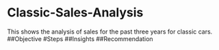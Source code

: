 # Classic-Sales-Analysis
This shows the analysis of sales for the past three years for classic cars.
##Objective
#Steps
##Insights
##Recommendation

